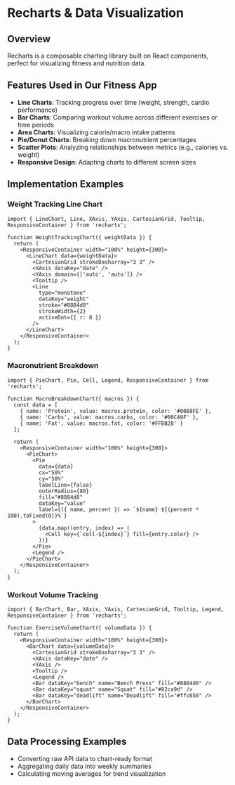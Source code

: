 # Recharts & Data Visualization

## Overview
Recharts is a composable charting library built on React components, perfect for visualizing fitness and nutrition data.

## Features Used in Our Fitness App
- **Line Charts**: Tracking progress over time (weight, strength, cardio performance)
- **Bar Charts**: Comparing workout volume across different exercises or time periods
- **Area Charts**: Visualizing calorie/macro intake patterns
- **Pie/Donut Charts**: Breaking down macronutrient percentages
- **Scatter Plots**: Analyzing relationships between metrics (e.g., calories vs. weight)
- **Responsive Design**: Adapting charts to different screen sizes

## Implementation Examples

### Weight Tracking Line Chart
```tsx
import { LineChart, Line, XAxis, YAxis, CartesianGrid, Tooltip, ResponsiveContainer } from 'recharts';

function WeightTrackingChart({ weightData }) {
  return (
    <ResponsiveContainer width="100%" height={300}>
      <LineChart data={weightData}>
        <CartesianGrid strokeDasharray="3 3" />
        <XAxis dataKey="date" />
        <YAxis domain={['auto', 'auto']} />
        <Tooltip />
        <Line 
          type="monotone" 
          dataKey="weight" 
          stroke="#8884d8" 
          strokeWidth={2}
          activeDot={{ r: 8 }}
        />
      </LineChart>
    </ResponsiveContainer>
  );
}
```

### Macronutrient Breakdown
```tsx
import { PieChart, Pie, Cell, Legend, ResponsiveContainer } from 'recharts';

function MacroBreakdownChart({ macros }) {
  const data = [
    { name: 'Protein', value: macros.protein, color: '#0088FE' },
    { name: 'Carbs', value: macros.carbs, color: '#00C49F' },
    { name: 'Fat', value: macros.fat, color: '#FFBB28' }
  ];

  return (
    <ResponsiveContainer width="100%" height={300}>
      <PieChart>
        <Pie
          data={data}
          cx="50%"
          cy="50%"
          labelLine={false}
          outerRadius={80}
          fill="#8884d8"
          dataKey="value"
          label={({ name, percent }) => `${name} ${(percent * 100).toFixed(0)}%`}
        >
          {data.map((entry, index) => (
            <Cell key={`cell-${index}`} fill={entry.color} />
          ))}
        </Pie>
        <Legend />
      </PieChart>
    </ResponsiveContainer>
  );
}
```

### Workout Volume Tracking
```tsx
import { BarChart, Bar, XAxis, YAxis, CartesianGrid, Tooltip, Legend, ResponsiveContainer } from 'recharts';

function ExerciseVolumeChart({ volumeData }) {
  return (
    <ResponsiveContainer width="100%" height={300}>
      <BarChart data={volumeData}>
        <CartesianGrid strokeDasharray="3 3" />
        <XAxis dataKey="date" />
        <YAxis />
        <Tooltip />
        <Legend />
        <Bar dataKey="bench" name="Bench Press" fill="#8884d8" />
        <Bar dataKey="squat" name="Squat" fill="#82ca9d" />
        <Bar dataKey="deadlift" name="Deadlift" fill="#ffc658" />
      </BarChart>
    </ResponsiveContainer>
  );
}
```

## Data Processing Examples
- Converting raw API data to chart-ready format
- Aggregating daily data into weekly summaries
- Calculating moving averages for trend visualization